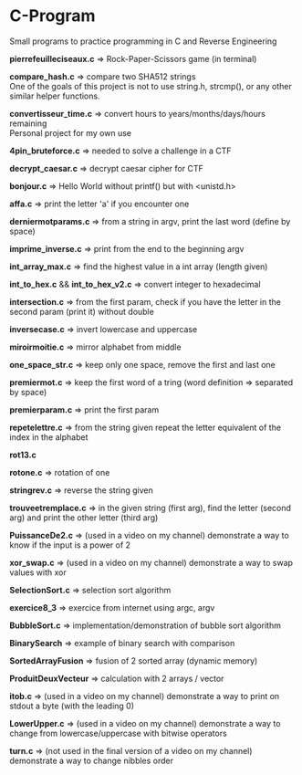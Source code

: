 # C-Program

Small programs to practice programming in C and Reverse Engineering

**pierrefeuilleciseaux.c** => Rock-Paper-Scissors game (in terminal)

**compare_hash.c** => compare two SHA512 strings    
One of the goals of this project is not to use string.h, strcmp(), or any other similar helper functions.

**convertisseur_time.c** => convert hours to years/months/days/hours remaining      
Personal project for my own use

**4pin_bruteforce.c** => needed to solve a challenge in a CTF

**decrypt_caesar.c** => decrypt caesar cipher for CTF

**bonjour.c** => Hello World without printf() but with <unistd.h>

**affa.c** => print the letter 'a' if you encounter one

**derniermotparams.c** => from a string in argv, print the last word (define by space)

**imprime_inverse.c** => print from the end to the beginning argv

**int_array_max.c** => find the highest value in a int array (length given)

**int_to_hex.c** && **int_to_hex_v2.c** => convert integer to hexadecimal

**intersection.c** => from the first param, check if you have the letter in the second param (print it) without double

**inversecase.c** => invert lowercase and uppercase

**miroirmoitie.c** => mirror alphabet from middle

**one_space_str.c** => keep only one space, remove the first and last one 

**premiermot.c** => keep the  first word of a tring (word definition => separated by space)

**premierparam.c** => print the first param 

**repetelettre.c** => from the string given repeat the letter equivalent of the index in the alphabet

**rot13.c**

**rotone.c** => rotation of one 

**stringrev.c** => reverse the string given 

**trouveetremplace.c** => in the given string (first arg), find the letter (second arg) and print the other letter (third arg)

**PuissanceDe2.c** => (used in a video on my channel) demonstrate a way to know if the input is a power of 2

**xor_swap.c** => (used in a video on my channel) demonstrate a way to swap values with xor

**SelectionSort.c** => selection sort algorithm

**exercice8_3** => exercice from internet using argc, argv

**BubbleSort.c** => implementation/demonstration of bubble sort algorithm

**BinarySearch** => example of binary search with comparison

**SortedArrayFusion** => fusion of 2 sorted array (dynamic memory)

**ProduitDeuxVecteur** => calculation with 2 arrays / vector

**itob.c** => (used in a video on my channel) demonstrate a way to print on stdout a byte (with the leading 0)

**LowerUpper.c** => (used in a video on my channel) demonstrate a way to change from lowercase/uppercase with bitwise operators

**turn.c** => (not used in the final version of a video on my channel) demonstrate a way to change nibbles order
